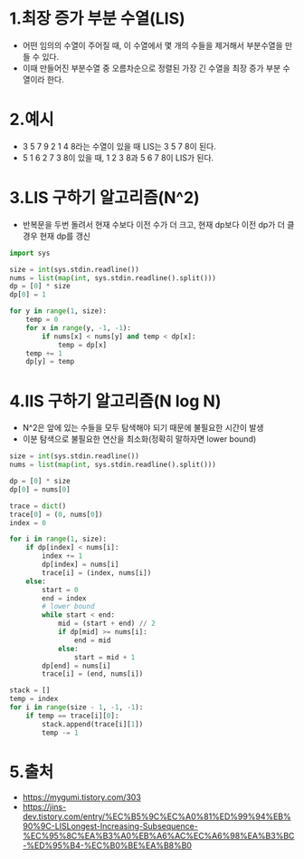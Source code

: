 # 1.최장 증가 부분 수열(LIS)
 - 어떤 임의의 수열이 주어질 때, 이 수열에서 몇 개의 수들을 제거해서 부분수열을 만들 수 있다.
 - 이때 만들어진 부분수열 중 오름차순으로 정렬된 가장 긴 수열을 최장 증가 부분 수열이라 한다.
# 2.예시
 - 3 5 7 9 2 1 4 8라는 수열이 있을 때 LIS는 3 5 7 8이 된다.
 - 5 1 6 2 7 3 8이 있을 때, 1 2 3 8과 5 6 7 8이 LIS가 된다.
# 3.LIS 구하기 알고리즘(N^2)
 - 반복문을 두번 돌려서 현재 수보다 이전 수가 더 크고,
   현재 dp보다 이전 dp가 더 클경우 현재 dp를 갱신
```python
import sys

size = int(sys.stdin.readline())
nums = list(map(int, sys.stdin.readline().split()))
dp = [0] * size
dp[0] = 1

for y in range(1, size):
    temp = 0
    for x in range(y, -1, -1):
        if nums[x] < nums[y] and temp < dp[x]:
            temp = dp[x]
    temp += 1
    dp[y] = temp
```   
# 4.lIS 구하기 알고리즘(N log N)
 - N^2은 앞에 있는 수들을 모두 탐색해야 되기 때문에 불필요한 시간이 발생
 - 이분 탐색으로 불필요한 연산을 최소화(정확히 말하자면 lower bound)
```python
size = int(sys.stdin.readline())
nums = list(map(int, sys.stdin.readline().split()))

dp = [0] * size
dp[0] = nums[0]

trace = dict()
trace[0] = (0, nums[0])
index = 0

for i in range(1, size):
    if dp[index] < nums[i]:
        index += 1
        dp[index] = nums[i]
        trace[i] = (index, nums[i])
    else:
        start = 0
        end = index
        # lower bound
        while start < end:
            mid = (start + end) // 2
            if dp[mid] >= nums[i]:
                end = mid
            else:
                start = mid + 1
        dp[end] = nums[i]
        trace[i] = (end, nums[i])

stack = []
temp = index
for i in range(size - 1, -1, -1):
    if temp == trace[i][0]:
        stack.append(trace[i][1])
        temp -= 1
```
# 5.출처
- https://mygumi.tistory.com/303
- https://jins-dev.tistory.com/entry/%EC%B5%9C%EC%A0%81%ED%99%94%EB%90%9C-LISLongest-Increasing-Subsequence-%EC%95%8C%EA%B3%A0%EB%A6%AC%EC%A6%98%EA%B3%BC-%ED%95%B4-%EC%B0%BE%EA%B8%B0
